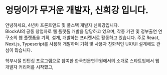 # 엉덩이가 무거운 개발자, 신희강 입니다.

안녕하세요, 4년차 프론트앤드 및 풀스택 개발자 신희강입니다.  
BlockAI의 공동 창업자로 웹 플랫폼 개발을 담당하고 있으며, 각종 기관 및 정부출연 연구소의 웹 플랫폼을 기획, 설계, 개발하는 프리랜서로 활동하고 있습니다.
주로 React, Next.js, Typescript를 사용해 개발하며 기획 및 사용자 친화적인 UX/UI 설계에도 관심이 많습니다.

학부시절 인턴십 프로그램으로 참여한 한국천문연구원에서의 소개로 스타트업에서 웹 개발자 커리어를 시작했고,
